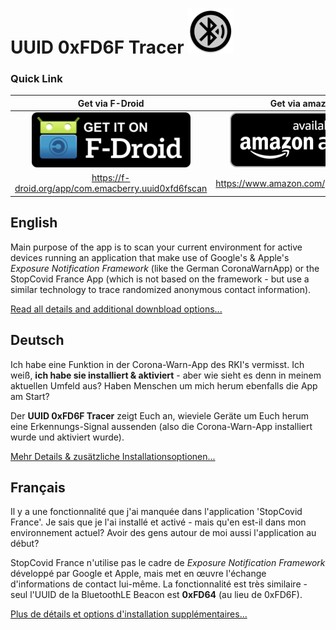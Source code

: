 # UUID 0xFD6F Tracer ![AppLogo](./app/src/main/res/mipmap-hdpi/ic_launcher_round.png)

### Quick Link
|Get via F-Droid|Get via amazon appstore|
|:---:|:---:|
|[![F-Droid appstore](./misc/fdroid/320px-Get_it_on_F-Droid.svg.png)](https://f-droid.org/app/com.emacberry.uuid0xfd6fscan)|[![amazon appstore](./misc/amazon/amazon-appstore-badge-en-black.png)](https://www.amazon.com/gp/product/B08CY7JY1P)|
|https://f-droid.org/app/com.emacberry.uuid0xfd6fscan|https://www.amazon.com/gp/product/B08CY7JY1P|

## English
Main purpose of the app is to scan your current environment for active devices running an application that make use of
Google's & Apple's _Exposure Notification Framework_ (like the German CoronaWarnApp) or the StopCovid France App (which
is not based on the framework - but use a similar technology to trace randomized anonymous contact information). 

[Read all details and additional downbload options...](/README_en.md)

## Deutsch
Ich habe eine Funktion in der Corona-Warn-App des RKI's vermisst. Ich weiß, **ich habe sie installiert & aktiviert** -
aber wie sieht es denn in meinem aktuellen Umfeld aus? Haben Menschen um mich herum ebenfalls die App am Start?

Der **UUID 0xFD6F Tracer** zeigt Euch an, wieviele Geräte um Euch herum eine Erkennungs-Signal aussenden (also die
Corona-Warn-App installiert wurde und aktiviert wurde).

[Mehr Details & zusätzliche Installationsoptionen...](/README_de.md)

## Français
Il y a une fonctionnalité que j'ai manquée dans l'application 'StopCovid France'. Je sais que je l'ai installé et
activé - mais qu'en est-il dans mon environnement actuel? Avoir des gens autour de moi aussi l'application au début?

StopCovid France n'utilise pas le cadre de _Exposure Notification Framework_ développé par Google et Apple, mais met en
œuvre l'échange d'informations de contact lui-même. La fonctionnalité est très similaire - seul l'UUID de la BluetoothLE
Beacon est **0xFD64** (au lieu de 0xFD6F).

[Plus de détails et options d'installation supplémentaires...](/README_fr.md)